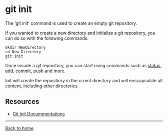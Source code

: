 # git init

The 'git init' command is used to create an empty git repository.

If you wanted to create a new directory and initialize a git repository, you can do so with the following commands:
```
mkdir NewDirectory
cd New Directory
git init
```
Once insude a git repository, you can start using commands such as
[status](./Status.md),
[add](./Add.md),
[commit](./Commit.md),
[push](./Push.md)
and more.

Init will create the repositiory in the crrent directory and will enscapsulate all content, including other directories.

## Resources

- [Git Init Docummentations](https://git-scm.com/docs/git-init)

---

[Back to home](../README.md)